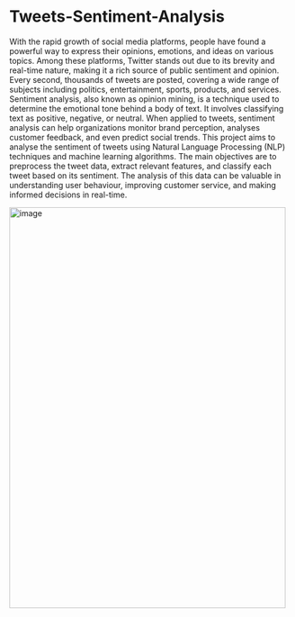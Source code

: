 # Tweets-Sentiment-Analysis

With the rapid growth of social media platforms, people have found a powerful way to express their opinions, emotions, and ideas on various topics. Among these platforms, Twitter stands out due to its brevity and real-time nature, making it a rich source of public sentiment and opinion. Every second, thousands of tweets are posted, covering a wide range of subjects including politics, entertainment, sports, products, and services.
Sentiment analysis, also known as opinion mining, is a technique used to determine the emotional tone behind a body of text. It involves classifying text as positive, negative, or neutral. When applied to tweets, sentiment analysis can help organizations monitor brand perception, analyses customer feedback, and even predict social trends.
This project aims to analyse the sentiment of tweets using Natural Language Processing (NLP) techniques and machine learning algorithms. The main objectives are to preprocess the tweet data, extract relevant features, and classify each tweet based on its sentiment. The analysis of this data can be valuable in understanding user behaviour, improving customer service, and making informed decisions in real-time.

<img width="491" height="712" alt="image" src="https://github.com/user-attachments/assets/85488e7f-5383-430c-96b7-f15307bed453" />
